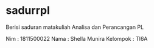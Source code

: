 # sadurrpl
Berisi saduran matakuliah Analisa dan Perancangan PL

Nim : 1811500022
Nama : Shella Munira
Kelompok : TI6A
